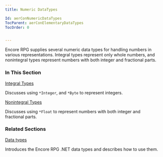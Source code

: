 ```yaml
---
title: Numeric DataTypes

Id: aerConNumericDataTypes
TocParent: aerConElementaryDataTypes
TocOrder: 0


---
```


Encore RPG supplies several numeric data types for handling numbers in various representations. Integral types represent only whole numbers, and nonintegral types represent numbers with both integer and fractional parts. 

### In This Section

[Integral Types](ecrConIntegralTypes.html)

Discusses using ```*Integer```, and ```*Byte``` to
                represent integers.


[Nonintegral Types](ecrConNonintegralTypes.html)

Discusses using ```*Float``` to represent numbers with both integer 	and fractional parts.


### Related Sections

[Data types](ecrConDataTypes.html)

Introduces the Encore RPG .NET data types and describes how to use them.


